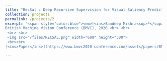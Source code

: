 ```yaml
---
title: "RecSal : Deep Recursive Supervision for Visual Saliency Prediction"
collection: projects
permalink: /projects/2
excerpt: '<span style="color:blue"><em>[<ins>Sandeep Mishra<sup>*</sup></ins>](https://sandeep-sm.github.io/)</em></span> and <span style="color:blue"><em>[Oindrila Saha<sup>*</sup>](https://oindrilasaha.github.io/)</em></span> <br>
British Machine Vision Conference (BMVC), 2020 <br> <br>
 <br> <br>
 <img src="/files/RECSAL.png" width="600" height="300">
 <br><br>
[<ins>Paper</ins>](https://www.bmvc2020-conference.com/assets/papers/0539.pdf)'

---
```

